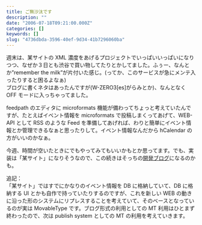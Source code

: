 ```yaml
---
title: ご無沙汰です
description: ""
date: "2006-07-18T09:21:00.000Z"
categories: []
keywords: []
slug: "4736dbda-3596-40ef-9d34-41b7296060ba"
---
```


週末は、某サイトの XML 濃度をあげるプロジェクトでいっぱいいっぱいになりつつ、なぜか３日とも渋谷で買い物してたりとかしてました。ふぅー、なんとか”remember the milk”が片付いた感じ。(ってか、このサービスが急にメンテ入ったりすると困るよなぁ)  
ブログに書くネタはあったんですが(W-ZERO3\[es\]がらみとか)、なんとなく OFF モードに入っちゃってました。

feedpath のエディタに microformats 機能が備わってちょっと考えていたんですが、たとえばイベント情報を microformats で投稿しまくってあげて、WEB-API として RSS のような Feed を準備してあげれば、わりと簡単にイベント情報とか管理できるなぁと思ったりして。イベント情報なんだから hCalendar の方がいいのかなぁ。

今週、時間が空いたときにでもやってみてもいいかもとか思ってます。でも、実装は「某サイト」になりそうなので、この続きはそっちの[開発ブログ](http://mrchildren-fan.net/mcolmaster/)になるのかも。

追記：  
「某サイト」ではすでにかなりのイベント情報を DB に格納していて、DB に格納する UI とかも自作で持っていたりするのですが、これを新しい WEB の動きに沿った形のシステムにリプレスすることを考えていて、そのベースとなっているのが実は MovableType です。ブログ形式の利用としての MT 利用はひとまず終わったので、次は publish system としての MT の利用を考えていきます。
